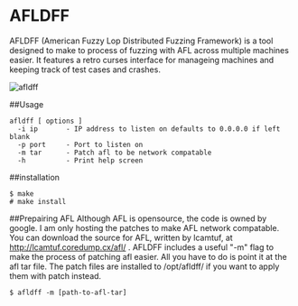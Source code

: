 # AFLDFF
AFLDFF (American Fuzzy Lop Distributed Fuzzing Framework) is a tool designed to make to process of fuzzing with AFL across multiple machines easier. It features a retro curses interface for manageing machines and keeping track of test cases and crashes.

![afldff](https://cloud.githubusercontent.com/assets/1786880/12220160/854cd6c8-b731-11e5-9331-89716de0cfb0.png)

##Usage
```
afldff [ options ]
  -i ip       - IP address to listen on defaults to 0.0.0.0 if left blank
  -p port     - Port to listen on
  -m tar      - Patch afl to be network compatable
  -h          - Print help screen
```

##installation
``` 
$ make
# make install
```

##Prepairing AFL
Although AFL is opensource, the code is owned by google. I am only hosting the patches to make AFL network compatable. You can download the source for AFL, written by lcamtuf, at http://lcamtuf.coredump.cx/afl/ . AFLDFF includes a useful "-m" flag to make the process of patching afl easier. All you have to do is point it at the afl tar file. The patch files are installed to /opt/afldff/ if you want to apply them with patch instead.

```
$ afldff -m [path-to-afl-tar]
```
